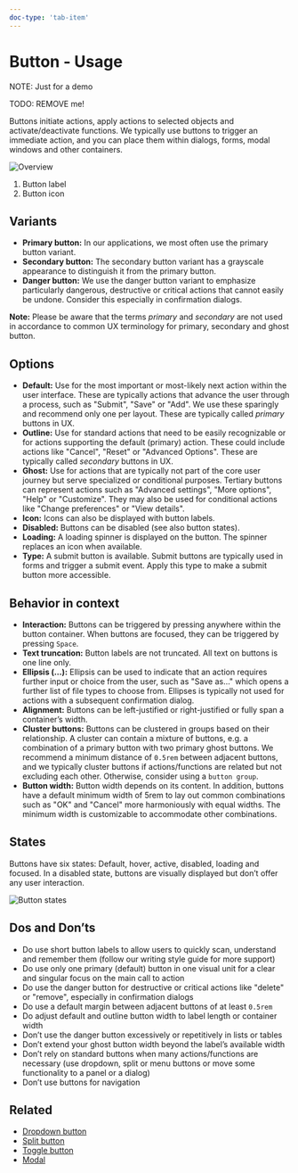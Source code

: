 ```yaml
---
doc-type: 'tab-item'
---
```


# Button - Usage

NOTE: Just for a demo

TODO: REMOVE me!

Buttons initiate actions, apply actions to selected objects and activate/deactivate functions. We typically use buttons to trigger an immediate action, and you can place them within dialogs, forms, modal windows and other containers.

![Overview](https://www.figma.com/design/wEptRgAezDU1z80Cn3eZ0o/iX-Pattern-Illustrations?type=design&node-id=1097-5037&mode=design&t=KAxDgJoFX436Uk0b-11)

1. Button label
2. Button icon

## Variants

- **Primary button:** In our applications, we most often use the primary button variant.
- **Secondary button:** The secondary button variant has a grayscale appearance to distinguish it from the primary button.
- **Danger button:** We use the danger button variant to emphasize particularly dangerous, destructive or critical actions that cannot easily be undone. Consider this especially in confirmation dialogs.

**Note:** Please be aware that the terms _primary_ and _secondary_ are not used in accordance to common UX terminology for primary, secondary and ghost button.

## Options

- **Default:** Use for the most important or most-likely next action within the user interface. These are typically actions that advance the user through a process, such as "Submit", "Save" or "Add". We use these sparingly and recommend only one per layout. These are typically called _primary_ buttons in UX.
- **Outline:** Use for standard actions that need to be easily recognizable or for actions supporting the default (primary) action. These could include actions like "Cancel", "Reset" or "Advanced Options". These are typically called _secondary_ buttons in UX.
- **Ghost:** Use for actions that are typically not part of the core user journey but serve specialized or conditional purposes. Tertiary buttons can represent actions such as "Advanced settings", "More options", "Help" or "Customize". They may also be used for conditional actions like "Change preferences" or "View details".
- **Icon:** Icons can also be displayed with button labels.
- **Disabled:** Buttons can be disabled (see also button states).
- **Loading:** A loading spinner is displayed on the button. The spinner replaces an icon when available.
- **Type:** A submit button is available. Submit buttons are typically used in forms and trigger a submit event. Apply this type to make a submit button more accessible.

## Behavior in context

- **Interaction:** Buttons can be triggered by pressing anywhere within the button container. When buttons are focused, they can be triggered by pressing `Space`.
- **Text truncation:** Button labels are not truncated. All text on buttons is one line only.
- **Ellipsis (…):** Ellipsis can be used to indicate that an action requires further input or choice from the user, such as "Save as…" which opens a further list of file types to choose from. Ellipses is typically not used for actions with a subsequent confirmation dialog.
- **Alignment:** Buttons can be left-justified or right-justified or fully span a container’s width.
- **Cluster buttons:** Buttons can be clustered in groups based on their relationship. A cluster can contain a mixture of buttons, e.g. a combination of a primary button with two primary ghost buttons. We recommend a minimum distance of `0.5rem` between adjacent buttons, and we typically cluster buttons if actions/functions are related but not excluding each other. Otherwise, consider using a `button group`.
- **Button width:** Button width depends on its content. In addition, buttons have a default minimum width of 5rem to lay out common combinations such as "OK" and "Cancel" more harmoniously with equal widths. The minimum width is customizable to accommodate other combinations.

## States

Buttons have six states: Default, hover, active, disabled, loading and focused. In a disabled state, buttons are visually displayed but don’t offer any user interaction.

![Button states](https://www.figma.com/design/wEptRgAezDU1z80Cn3eZ0o/iX-Pattern-Illustrations?type=design&node-id=132-13020&mode=design&t=KAxDgJoFX436Uk0b-11)

## Dos and Don’ts

- Do use short button labels to allow users to quickly scan, understand and remember them (follow our writing style guide for more support)
- Do use only one primary (default) button in one visual unit for a clear and singular focus on the main call to action
- Do use the danger button for destructive or critical actions like "delete" or "remove", especially in confirmation dialogs
- Do use a default margin between adjacent buttons of at least `0.5rem`
- Do adjust default and outline button width to label length or container width
- Don’t use the danger button excessively or repetitively in lists or tables
- Don’t extend your ghost button width beyond the label’s available width
- Don’t rely on standard buttons when many actions/functions are necessary (use dropdown, split or menu buttons or move some functionality to a panel or a dialog)
- Don’t use buttons for navigation

## Related

- [Dropdown button](../dropdown-button)
- [Split button](../split-button)
- [Toggle button](../toggle-button)
- [Modal](../modal)
